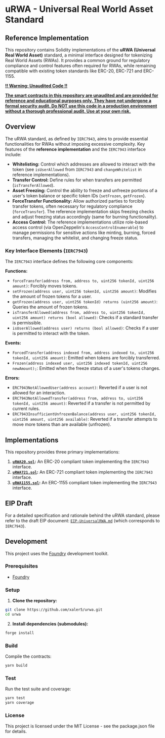 # uRWA - Universal Real World Asset Standard 
## Reference Implementation

This repository contains Solidity implementations of the **uRWA (Universal Real World Asset)** standard, a minimal interface designed for tokenizing Real World Assets (RWAs). It provides a common ground for regulatory compliance and control features often required for RWAs, while remaining compatible with existing token standards like ERC-20, ERC-721 and ERC-1155.

**<ins>‼️ Warning: Unaudited Code ‼️</ins>**

**<ins>The smart contracts in this repository are unaudited and are provided for reference and educational purposes only. They have not undergone a formal security audit. Do NOT use this code in a production environment without a thorough professional audit. Use at your own risk.</ins>**

## Overview

The uRWA standard, as defined by `IERC7943`, aims to provide essential functionalities for RWAs without imposing excessive complexity. Key features of the **reference implementation** and the `IERC7943` interface include:

*   **Whitelisting:** Control which addresses are allowed to interact with the token (see `isUserAllowed` from `IERC7943` and `changeWhitelist` in reference implementations).
*   **Transfer Control:** Define rules for when transfers are permitted (`isTransferAllowed`).
*   **Asset Freezing:** Control the ability to freeze and unfreeze portions of a user's token balance or specific token IDs (`setFrozen`, `getFrozen`).
*   **ForceTransfer Functionality:** Allow authorized parties to forcibly transfer tokens, often necessary for regulatory compliance (`forceTransfer`). The reference implementation skips freezing checks and adjust freezing status accordingly (same for burning functionality).
*   **Access Control:** The reference implementations utilize role-based access control (via OpenZeppelin's `AccessControlEnumerable`) to manage permissions for sensitive actions like minting, burning, forced transfers, managing the whitelist, and changing freeze status.

### Key Interface Elements (`IERC7943`)

The `IERC7943` interface defines the following core components:

**Functions:**
*   `forceTransfer(address from, address to, uint256 tokenId, uint256 amount)`: Forcibly moves tokens.
*   `setFrozen(address user, uint256 tokenId, uint256 amount)`: Modifies the amount of frozen tokens for a user.
*   `getFrozen(address user, uint256 tokenId) returns (uint256 amount)`: Queries the amount of frozen tokens.
*   `isTransferAllowed(address from, address to, uint256 tokenId, uint256 amount) returns (bool allowed)`: Checks if a standard transfer is permissible.
*   `isUserAllowed(address user) returns (bool allowed)`: Checks if a user is permitted to interact with the token.

**Events:**
*   `ForcedTransfer(address indexed from, address indexed to, uint256 tokenId, uint256 amount)`: Emitted when tokens are forcibly transferred.
*   `Frozen(address indexed user, uint256 indexed tokenId, uint256 newAmount);`: Emitted when the freeze status of a user's tokens changes.

**Errors:**
*   `ERC7943NotAllowedUser(address account)`: Reverted if a user is not allowed for an interaction.
*   `ERC7943NotAllowedTransfer(address from, address to, uint256 tokenId, uint256 amount)`: Reverted if a transfer is not permitted by current rules.
*   `ERC7943InsufficientUnfrozenBalance(address user, uint256 tokenId, uint256 amount, uint256 available)`: Reverted if a transfer attempts to move more tokens than are available (unfrozen).

## Implementations

This repository provides three primary implementations:

1.  **[`uRWA20.sol`](/home/xaler/workspace/uRWA/contracts/uRWA20.sol):** An ERC-20 compliant token implementing the `IERC7943` interface.
2.  **[`uRWA721.sol`](/home/xaler/workspace/uRWA/contracts/uRWA721.sol):** An ERC-721 compliant token implementing the `IERC7943` interface.
3.  **[`uRWA1155.sol`](/home/xaler/workspace/uRWA/contracts/uRWA1155.sol):** An ERC-1155 compliant token implementing the `IERC7943` interface.

## EIP Draft

For a detailed specification and rationale behind the uRWA standard, please refer to the draft EIP document: [`EIP-UniversalRWA.md`](/home/xaler/workspace/uRWA/EIP-UniversalRWA.md) (which corresponds to `IERC7943`).

## Development

This project uses the [Foundry](https://github.com/foundry-rs/foundry) development toolkit.

### Prerequisites

*   [Foundry](https://book.getfoundry.sh/getting-started/installation)

### Setup

1.  **Clone the repository:**
```bash
git clone https://github.com/xaler5/urwa.git
cd urwa
```
2.  **Install dependencies (submodules):**
```bash
forge install
```

### Build

Compile the contracts:

```bash
yarn build
```

### Test

Run the test suite and coverage:

```bash
yarn test
yarn coverage
```

### License

This project is licensed under the MIT License - see the package.json file for details.
